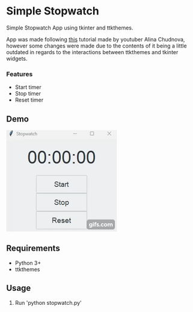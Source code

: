 # Simple Stopwatch

Simple Stopwatch App using tkinter and ttkthemes.

App was made following [this](https://www.youtube.com/watch?v=QBYUws70A7M&ab_channel=AlinaChudnova) tutorial made by youtuber Alina Chudnova, however some changes were made due to the contents of it being a little outdated in regards to the interactions between ttkthemes and tkinter widgets.

### Features

- Start timer
- Stop timer
- Reset timer

## Demo

![Demo](./demo.gif)

## Requirements
- Python 3+
- ttkthemes

## Usage

1. Run 'python stopwatch.py'